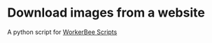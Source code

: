 # Download images from a website

A python script for <a href="http://workerbee.tonkworks.com">WorkerBee Scripts</a>